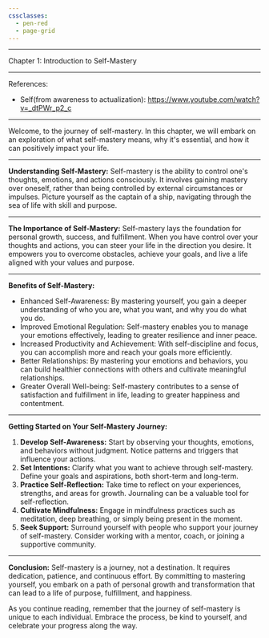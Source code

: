 ```yaml
---
cssclasses:
  - pen-red
  - page-grid
---
```

---

Chapter 1: Introduction to Self-Mastery 

---

References: 
 - Self(from awareness to actualization): https://www.youtube.com/watch?v=_dtPWr_p2_c

---

Welcome, to the journey of self-mastery. In this chapter, we will embark on an exploration of what self-mastery means, why it's essential, and how it can positively impact your life.

---

**Understanding Self-Mastery:**
Self-mastery is the ability to control one's thoughts, emotions, and actions consciously. It involves gaining mastery over oneself, rather than being controlled by external circumstances or impulses. Picture yourself as the captain of a ship, navigating through the sea of life with skill and purpose.

---

**The Importance of Self-Mastery:**
Self-mastery lays the foundation for personal growth, success, and fulfillment. When you have control over your thoughts and actions, you can steer your life in the direction you desire. It empowers you to overcome obstacles, achieve your goals, and live a life aligned with your values and purpose.

---

**Benefits of Self-Mastery:**
- Enhanced Self-Awareness: By mastering yourself, you gain a deeper understanding of who you are, what you want, and why you do what you do.
- Improved Emotional Regulation: Self-mastery enables you to manage your emotions effectively, leading to greater resilience and inner peace.
- Increased Productivity and Achievement: With self-discipline and focus, you can accomplish more and reach your goals more efficiently.
- Better Relationships: By mastering your emotions and behaviors, you can build healthier connections with others and cultivate meaningful relationships.
- Greater Overall Well-being: Self-mastery contributes to a sense of satisfaction and fulfillment in life, leading to greater happiness and contentment.

---

**Getting Started on Your Self-Mastery Journey:**
1. **Develop Self-Awareness:** Start by observing your thoughts, emotions, and behaviors without judgment. Notice patterns and triggers that influence your actions.
2. **Set Intentions:** Clarify what you want to achieve through self-mastery. Define your goals and aspirations, both short-term and long-term.
3. **Practice Self-Reflection:** Take time to reflect on your experiences, strengths, and areas for growth. Journaling can be a valuable tool for self-reflection.
4. **Cultivate Mindfulness:** Engage in mindfulness practices such as meditation, deep breathing, or simply being present in the moment.
5. **Seek Support:** Surround yourself with people who support your journey of self-mastery. Consider working with a mentor, coach, or joining a supportive community.

---

**Conclusion:**
Self-mastery is a journey, not a destination. It requires dedication, patience, and continuous effort. By committing to mastering yourself, you embark on a path of personal growth and transformation that can lead to a life of purpose, fulfillment, and happiness.

As you continue reading, remember that the journey of self-mastery is unique to each individual. Embrace the process, be kind to yourself, and celebrate your progress along the way.